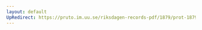 ```yaml
---
layout: default
UpRedirect: https://pruto.im.uu.se/riksdagen-records-pdf/1879/prot-1879--ak--027/prot-1879--ak--027_034.pdf
---
```


